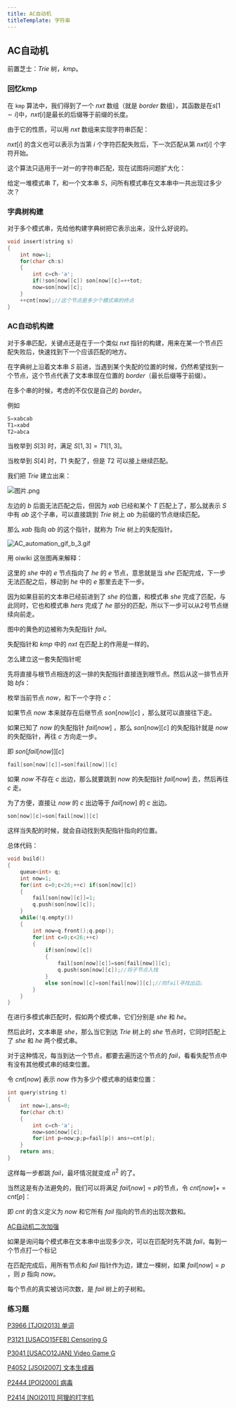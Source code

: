 ```yaml
---
title: AC自动机
titleTemplate: 字符串
---
```


## AC自动机

前置芝士：$Trie$ 树，$kmp$。

### 回忆kmp

在 `kmp` 算法中，我们得到了一个 $nxt$ 数组（就是 $border$ 数组），其函数是在$s[1\sim i]$中，$nxt[i]$是最长的后缀等于前缀的长度。

由于它的性质，可以用 $nxt$ 数组来实现字符串匹配：

$nxt[i]$ 的含义也可以表示为当第 $i$ 个字符匹配失败后，下一次匹配从第 $nxt[i]$ 个字符开始。

这个算法只适用于一对一的字符串匹配，现在试图将问题扩大化：

给定一堆模式串 $T$，和一个文本串 $S$，问所有模式串在文本串中一共出现过多少次？

### 字典树构建

对于多个模式串，先给他构建字典树把它表示出来，没什么好说的。

```cpp
void insert(string s)
{
    int now=1;
    for(char ch:s)
    {
        int c=ch-'a';
        if(!son[now][c]) son[now][c]=++tot;
        now=son[now][c];
    }
    ++cnt[now];//这个节点是多少个模式串的终点
}
```

### AC自动机构建

对于多串匹配，关键点还是在于一个类似 $nxt$ 指针的构建，用来在某一个节点匹配失败后，快速找到下一个应该匹配的地方。

在字典树上沿着文本串 $S$ 前进，当遇到某个失配的位置的时候，仍然希望找到一个节点，这个节点代表了文本串现在位置的 $border$（最长后缀等于前缀）。

在多个串的时候，考虑的不仅仅是自己的 $border$。

例如 

```cpp
S=xabcab
T1=xabd
T2=abca
```

当枚举到 $S[3]$ 时，满足 $S[1,3]=T1[1,3]$。

当枚举到 $S[4]$ 时，$T1$ 失配了，但是 $T2$ 可以接上继续匹配。

我们把 $Trie$ 建立出来：

![图片.png](https://s2.loli.net/2023/11/03/Au7XNZwM2OKIVfk.png)

左边的 $b$ 后面无法匹配之后，但因为 $xab$ 已经和某个 $T$ 匹配上了，那么就表示 $S$ 中有 $ab$ 这个子串，可以直接跳到 $Trie$ 树上 $ab$ 为前缀的节点继续匹配。

那么 $xab$ 指向 $ab$ 的这个指针，就称为 $Trie$ 树上的失配指针。





![AC_automation_gif_b_3.gif](https://oi-wiki.org/string/images/ac-automaton1.gif)

用 oiwiki 这张图再来解释：

这里的 $she$ 中的 $e$ 节点指向了 $he$ 的 $e$ 节点，意思就是当 $she$ 匹配完成，下一步无法匹配之后，移动到 $he$ 中的 $e$ 那里去走下一步。

因为如果目前的文本串已经前进到了 $she$ 的位置，和模式串 $she$ 完成了匹配，与此同时，它也和模式串 $hers$ 完成了 $he$ 部分的匹配，所以下一步可以从$2$号节点继续向前走。

图中的黄色的边被称为失配指针 $fail$。

失配指针和 $kmp$ 中的 $nxt$ 在匹配上的作用是一样的。

怎么建立这一套失配指针呢

先将直接与根节点相连的这一排的失配指针直接连到根节点。然后从这一排节点开始 $bfs$：

枚举当前节点 $now$，和下一个字符 $c$：

如果节点 $now$ 本来就存在后继节点 $son[now][c]$ ，那么就可以直接往下走。

如果已知了 $now$ 的失配指针 $fail[now]$ ，那么 $son[now][c]$ 的失配指针就是 $now$ 的失配指针，再往 $c$ 方向走一步。

即 $son[fail[now]][c]$

```cpp
fail[son[now][c]]=son[fail[now]][c]
```

如果 $now$ 不存在 $c$ 出边，那么就要跳到 $now$ 的失配指针 $fail[now]$ 去，然后再往 $c$ 走。

为了方便，直接让 $now$ 的 $c$ 出边等于 $fail[now]$ 的 $c$ 出边。

```cpp
son[now][c]=son[fail[now]][c]
```

这样当失配的时候，就会自动找到失配指针指向的位置。

总体代码：

```cpp
void build()
{
    queue<int> q;
    int now=1;
    for(int c=0;c<26;++c) if(son[now][c])
    {
        fail[son[now][c]]=1;
        q.push(son[now][c]);
    }
    while(!q.empty())
    {
        int now=q.front();q.pop();
        for(int c=0;c<26;++c)
        {
            if(son[now][c])
            {
                fail[son[now][c]]=son[fail[now]][c];
                q.push(son[now][c]);//将子节点入栈
            }
            else son[now][c]=son[fail[now]][c];//向fail寻找出边。
        }
    }
}
```

在进行多模式串匹配时，假如两个模式串，它们分别是 $she$ 和 $he$。

然后此时，文本串是 $she$，那么当它到达 $Trie$ 树上的 $she$ 节点时，它同时匹配上了 $she$ 和 $he$ 两个模式串。

对于这种情况，每当到达一个节点，都要去遍历这个节点的 $fail$，看看失配节点中有没有其他模式串的结束位置。

令 $cnt[now]$ 表示 $now$ 作为多少个模式串的结束位置：

```cpp
int query(string t)
{
    int now=1,ans=0;
    for(char ch:t)
    {
        int c=ch-'a';
        now=son[now][c];
        for(int p=now;p;p=fail[p]) ans+=cnt[p];
    }
    return ans;
}
```

这样每一步都跳 $fail$，最坏情况就变成 $n^2$ 的了。

当然这是有办法避免的，我们可以将满足 $fail[now]=p$的节点，令 $cnt[now]+=cnt[p]$：

即 $cnt$ 的含义定义为 $now$ 和它所有 $fail$ 指向的节点的出现次数和。

[AC自动机二次加强](https://www.luogu.com.cn/problem/P5357)

如果是询问每个模式串在文本串中出现多少次，可以在匹配时先不跳 $fail$，每到一个节点打一个标记

在匹配完成后，用所有节点和 $fail$ 指针作为边，建立一棵树，如果 $fail[now]=p$ ，则 $p$ 指向 $now$。

每个节点的真实被访问次数，是 $fail$ 树上的子树和。

### 练习题

[P3966 [TJOI2013] 单词  ](https://www.luogu.com.cn/problem/P3966)

[P3121 [USACO15FEB] Censoring G  ](https://www.luogu.com.cn/problem/P3121)

[P3041 [USACO12JAN] Video Game G  ](https://www.luogu.com.cn/problem/P3041)

[P4052 [JSOI2007] 文本生成器  ](https://www.luogu.com.cn/problem/P4052)

[P2444 [POI2000] 病毒  ](https://www.luogu.com.cn/problem/P2444)

[P2414 [NOI2011] 阿狸的打字机  ](https://www.luogu.com.cn/problem/P2414)